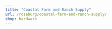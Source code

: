 ```yaml
---
title: "Coastal Farm and Ranch Supply"
url: /roseburg/coastal-farm-and-ranch-supply/
shop: hardware
---
```

